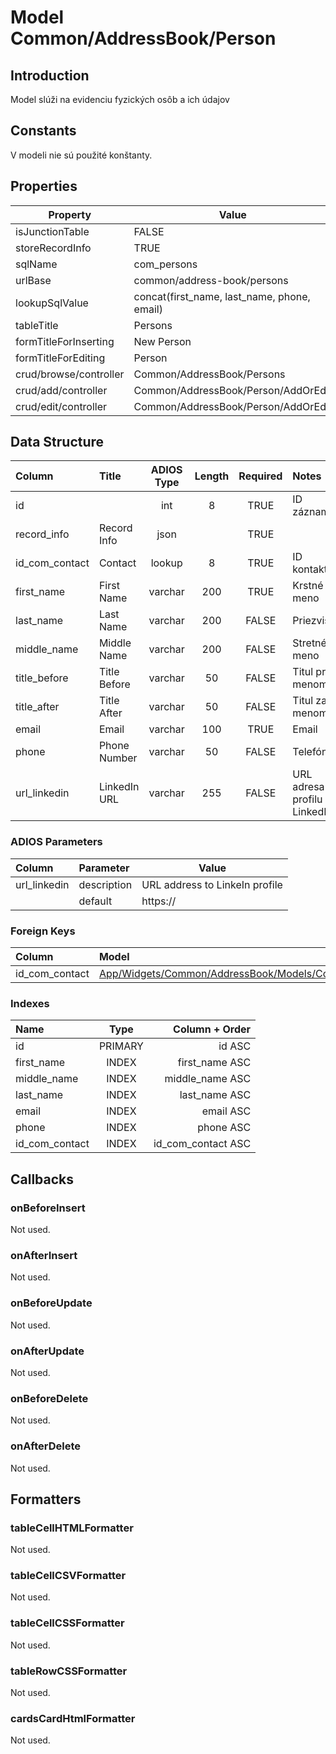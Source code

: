 # Model Common/AddressBook/Person

## Introduction
Model slúži na evidenciu fyzických osôb a ich údajov

## Constants
V modeli nie sú použité konštanty.

## Properties
| Property               | Value                                       |
| ---------------------- | ------------------------------------------- |
| isJunctionTable        | FALSE                                       |
| storeRecordInfo        | TRUE                                        |
| sqlName                | com_persons                                 |
| urlBase                | common/address-book/persons                 |
| lookupSqlValue         | concat(first_name, last_name, phone, email) |
| tableTitle             | Persons                                     |
| formTitleForInserting  | New Person                                  |
| formTitleForEditing    | Person                                      |
| crud/browse/controller | Common/AddressBook/Persons                  |
| crud/add/controller    | Common/AddressBook/Person/AddOrEdit         |
| crud/edit/controller   | Common/AddressBook/Person/AddOrEdit         |

## Data Structure
| Column         | Title        | ADIOS Type | Length | Required | Notes                          |
| :------------- | :----------- | :--------: | :----: | :------: | :----------------------------- |
| id             |              |    int     |   8    |   TRUE   | ID záznamu                     |
| record_info    | Record Info  |    json    |        |   TRUE   |                                |
| id_com_contact | Contact      |   lookup   |   8    |   TRUE   | ID kontaktu                    |
| first_name     | First Name   |  varchar   |  200   |   TRUE   | Krstné meno                    |
| last_name      | Last Name    |  varchar   |  200   |  FALSE   | Priezvisko                     |
| middle_name    | Middle Name  |  varchar   |  200   |  FALSE   | Stretné meno                   |
| title_before   | Title Before |  varchar   |   50   |  FALSE   | Titul pred menom               |
| title_after    | Title After  |  varchar   |   50   |  FALSE   | Titul za menom                 |
| email          | Email        |  varchar   |  100   |   TRUE   | Email                          |
| phone          | Phone Number |  varchar   |   50   |  FALSE   | Telefón                        |
| url_linkedin   | LinkedIn URL |  varchar   |  255   |  FALSE   | URL adresa profilu na LinkedIn |

### ADIOS Parameters
| Column       | Parameter   | Value                          |
| :----------- | :---------- | ------------------------------ |
| url_linkedin | description | URL address to LinkeIn profile |
|              | default     | https://                       |

### Foreign Keys
| Column         | Model                                                         | Relation | OnUpdate | OnDelete |
| :------------- | :------------------------------------------------------------ | :------: | -------- | -------- |
| id_com_contact | [App/Widgets/Common/AddressBook/Models/Contact](./Contact.md) |   1:N    | Cascade  | Cascade  |

### Indexes
| Name           |  Type   |     Column + Order |
| :------------- | :-----: | -----------------: |
| id             | PRIMARY |             id ASC |
| first_name     |  INDEX  |     first_name ASC |
| middle_name    |  INDEX  |    middle_name ASC |
| last_name      |  INDEX  |      last_name ASC |
| email          |  INDEX  |          email ASC |
| phone          |  INDEX  |          phone ASC |
| id_com_contact |  INDEX  | id_com_contact ASC |

## Callbacks

### onBeforeInsert
Not used.
### onAfterInsert
Not used.

### onBeforeUpdate
Not used.
### onAfterUpdate
Not used.

### onBeforeDelete
Not used.

### onAfterDelete
Not used.

## Formatters

### tableCellHTMLFormatter

Not used.

### tableCellCSVFormatter
Not used.

### tableCellCSSFormatter
Not used.

### tableRowCSSFormatter
Not used.

### cardsCardHtmlFormatter
Not used.
